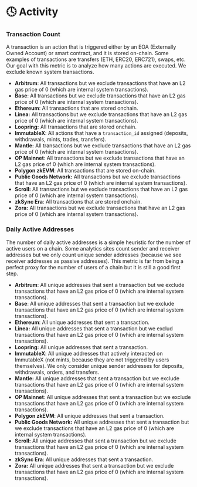 # 🕓 Activity

### Transaction Count

A transaction is an action that is triggered either by an EOA (Externally Owned Account) or smart contract, and it is stored on-chain. Some examples of transactions are transfers (ETH, ERC20, ERC721), swaps, etc. Our goal with this metric is to analyze how many actions are executed. We exclude known system transactions.

* **Arbitrum**: All transactions but we exclude transactions that have an L2 gas price of 0 (which are internal system transactions).
* **Base**: All transactions but we exclude transactions that have an L2 gas price of 0 (which are internal system transactions).
* **Ethereum**: All transactions that are stored onchain.
* **Linea:** All transactions but we exclude transactions that have an L2 gas price of 0 (which are internal system transactions).
* **Loopring:** All transactions that are stored onchain.
* **ImmutableX**: All actions that have a `transaction_id` assigned (deposits, withdrawals, mints, trades, transfers).
* **Mantle:** All transactions but we exclude transactions that have an L2 gas price of 0 (which are internal system transactions).
* **OP Mainnet**: All transactions but we exclude transactions that have an L2 gas price of 0 (which are internal system transactions).
* **Polygon zkEVM**: All transactions that are stored on-chain.
* **Public Goods Network:** All transactions but we exclude transactions that have an L2 gas price of 0 (which are internal system transactions).
* **Scroll:** All transactions but we exclude transactions that have an L2 gas price of 0 (which are internal system transactions).
* **zkSync Era**: All transactions that are stored onchain.
* **Zora:** All transactions but we exclude transactions that have an L2 gas price of 0 (which are internal system transactions).



### Daily Active Addresses

The number of daily active addresses is a simple heuristic for the number of active users on a chain. Some analytics sites count sender and receiver addresses but we only count unique sender addresses (because we see receiver addresses as passive addresses). This metric is far from being a perfect proxy for the number of users of a chain but it is still a good first step.

* **Arbitrum**: All unique addresses that sent a transaction but we exclude transactions that have an L2 gas price of 0 (which are internal system transactions).
* **Base**: All unique addresses that sent a transaction but we exclude transactions that have an L2 gas price of 0 (which are internal system transactions).
* **Ethereum**: All unique addresses that sent a transaction.
* **Linea:** All unique addresses that sent a transaction but we exclud transactions that have an L2 gas price of 0 (which are internal system transactions).
* **Loopring:** All unique addresses that sent a transaction.
* **ImmutableX**: All unique addresses that actively interacted on ImmutableX (not mints, because they are not triggered by users themselves). We only consider unique sender addresses for deposits, withdrawals, orders, and transfers.
* **Mantle:** All unique addresses that sent a transaction but we exclude transactions that have an L2 gas price of 0 (which are internal system transactions).
* **OP Mainnet**: All unique addresses that sent a transaction but we exclude transactions that have an L2 gas price of 0 (which are internal system transactions).
* **Polygon zkEVM**: All unique addresses that sent a transaction.
* **Public Goods Network:** All unique addresses that sent a transaction but we exclude transactions that have an L2 gas price of 0 (which are internal system transactions).
* **Scroll:** All unique addresses that sent a transaction but we exclude transactions that have an L2 gas price of 0 (which are internal system transactions).
* **zkSync Era**: All unique addresses that sent a transaction.
* **Zora:** All unique addresses that sent a transaction but we exclude transactions that have an L2 gas price of 0 (which are internal system transactions).
